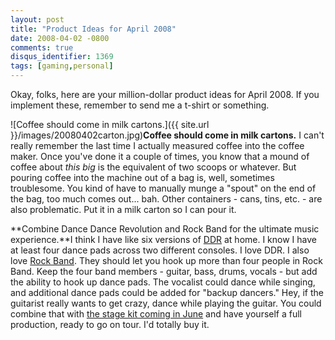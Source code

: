 ```yaml
---
layout: post
title: "Product Ideas for April 2008"
date: 2008-04-02 -0800
comments: true
disqus_identifier: 1369
tags: [gaming,personal]
---
```

Okay, folks, here are your million-dollar product ideas for April 2008.
If you implement these, remember to send me a t-shirt or something.

![Coffee should come in milk
cartons.]({{ site.url }}/images/20080402carton.jpg)**Coffee
should come in milk cartons.** I can't really remember the last time I
actually measured coffee into the coffee maker. Once you've done it a
couple of times, you know that a mound of coffee about *this big* is the
equivalent of two scoops or whatever. But pouring coffee into the
machine out of a bag is, well, sometimes troublesome. You kind of have
to manually munge a "spout" on the end of the bag, too much comes out...
bah. Other containers - cans, tins, etc. - are also problematic. Put it
in a milk carton so I can pour it.

**Combine Dance Dance Revolution and Rock Band for the ultimate music
experience.**I think I have like six versions of
[DDR](http://www.amazon.com/gp/product/B0000A09EL?ie=UTF8&tag=mhsvortex&linkCode=as2&camp=1789&creative=9325&creativeASIN=B0000A09EL)
at home. I know I have at least four dance pads across two different
consoles. I love DDR. I also love [Rock
Band](http://www.amazon.com/gp/product/B000TT4GBG?ie=UTF8&tag=mhsvortex&linkCode=as2&camp=1789&creative=9325&creativeASIN=B000TT4GBG).
They should let you hook up more than four people in Rock Band. Keep the
four band members - guitar, bass, drums, vocals - but add the ability to
hook up dance pads. The vocalist could dance while singing, and
additional dance pads could be added for "backup dancers." Hey, if the
guitarist really wants to get crazy, dance while playing the guitar. You
could combine that with [the stage kit coming in
June](http://www.joystiq.com/2008/01/13/rock-band-stage-show-coming-to-gamestop-in-june/)
and have yourself a full production, ready to go on tour. I'd totally
buy it.

